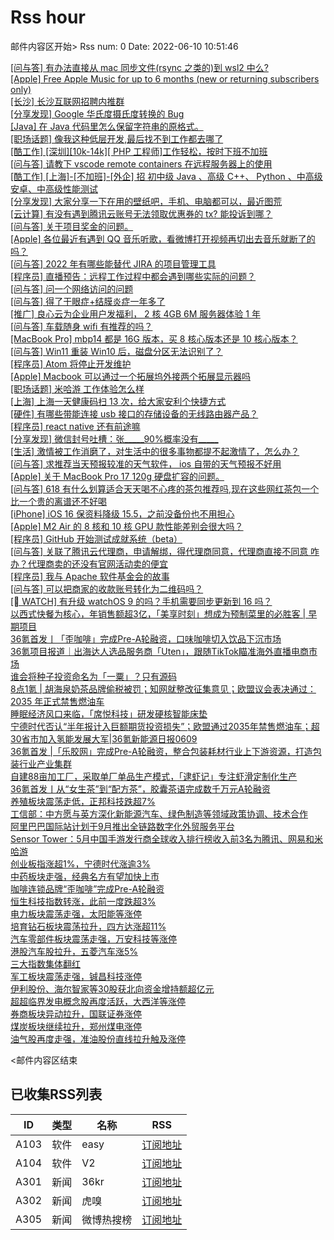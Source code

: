 # Rss hour

邮件内容区开始>
Rss num: 0  Date: 2022-06-10 10:51:46 <br/>

<a href='https://www.v2ex.com/t/858640#reply0'>[问与答] 有办法直接从 mac 同步文件(rsync 之类的)到 wsl2 中么?</a><br/>
<a href='https://www.v2ex.com/t/858638#reply0'>[Apple] Free Apple Music for up to 6 months (new or returning subscribers only)</a><br/>
<a href='https://www.v2ex.com/t/858637#reply0'>[长沙] 长沙互联网招聘内推群</a><br/>
<a href='https://www.v2ex.com/t/858636#reply1'>[分享发现] Google 华氏度摄氏度转换的 Bug</a><br/>
<a href='https://www.v2ex.com/t/858635#reply2'>[Java] 在 Java 代码里怎么保留字符串的原格式。</a><br/>
<a href='https://www.v2ex.com/t/858634#reply2'>[职场话题] 像我这种低层开发,最后找不到工作都去哪了</a><br/>
<a href='https://www.v2ex.com/t/858633#reply0'>[酷工作] [深圳][10k-14k][ PHP 工程师]工作轻松，按时下班不加班</a><br/>
<a href='https://www.v2ex.com/t/858632#reply2'>[问与答] 请教下 vscode remote containers 在远程服务器上的使用</a><br/>
<a href='https://www.v2ex.com/t/858631#reply0'>[酷工作] [上海]-[不加班]-[外企] 招 初中级 Java 、高级 C++、 Python 、中高级安卓、中高级性能测试</a><br/>
<a href='https://www.v2ex.com/t/858630#reply0'>[分享发现] 大家分享一下在用的壁纸吧，手机、电脑都可以，最近图荒</a><br/>
<a href='https://www.v2ex.com/t/858628#reply3'>[云计算] 有没有遇到腾讯云账号无法领取优惠券的 tx? 能投诉到哪？</a><br/>
<a href='https://www.v2ex.com/t/858626#reply3'>[问与答] 关于项目奖金的问题。</a><br/>
<a href='https://www.v2ex.com/t/858625#reply0'>[Apple] 各位最近有遇到 QQ 音乐听歌，看微博打开视频再切出去音乐就断了的吗？</a><br/>
<a href='https://www.v2ex.com/t/858624#reply1'>[问与答] 2022 年有哪些能替代 JIRA 的项目管理工具</a><br/>
<a href='https://www.v2ex.com/t/858623#reply0'>[程序员] 直播预告：远程工作过程中都会遇到哪些实际的问题？</a><br/>
<a href='https://www.v2ex.com/t/858622#reply1'>[问与答] 问一个网络访问的问题</a><br/>
<a href='https://www.v2ex.com/t/858621#reply8'>[问与答] 得了干眼症+结膜炎症一年多了</a><br/>
<a href='https://www.v2ex.com/t/858620#reply1'>[推广] 良心云为企业用户发福利， 2 核 4GB 6M 服务器体验 1 年</a><br/>
<a href='https://www.v2ex.com/t/858617#reply7'>[问与答] 车载随身 wifi 有推荐的吗？</a><br/>
<a href='https://www.v2ex.com/t/858616#reply8'>[MacBook Pro] mbp14 都是 16G 版本，买 8 核心版本还是 10 核心版本？</a><br/>
<a href='https://www.v2ex.com/t/858614#reply2'>[问与答] Win11 重装 Win10 后，磁盘分区无法识别了？</a><br/>
<a href='https://www.v2ex.com/t/858612#reply0'>[程序员] Atom 将停止开发维护</a><br/>
<a href='https://www.v2ex.com/t/858611#reply4'>[Apple] Macbook 可以通过一个拓展坞外接两个拓展显示器吗</a><br/>
<a href='https://www.v2ex.com/t/858610#reply11'>[职场话题] 米哈游 工作体验怎么样</a><br/>
<a href='https://www.v2ex.com/t/858609#reply11'>[上海] 上海一天健康码扫 13 次，给大家安利个快捷方式</a><br/>
<a href='https://www.v2ex.com/t/858607#reply1'>[硬件] 有哪些带能连接 usb 接口的存储设备的无线路由器产品？</a><br/>
<a href='https://www.v2ex.com/t/858605#reply10'>[程序员] react native 还有前途嘛</a><br/>
<a href='https://www.v2ex.com/t/858604#reply33'>[分享发现] 微信封号吐槽：张_____90%概率没有_____</a><br/>
<a href='https://www.v2ex.com/t/858602#reply18'>[生活] 激情被工作消磨了，对生活中的很多事物都提不起激情了，怎么办？</a><br/>
<a href='https://www.v2ex.com/t/858601#reply17'>[问与答] 求推荐当天预报较准的天气软件， ios 自带的天气预报不好用</a><br/>
<a href='https://www.v2ex.com/t/858599#reply8'>[Apple] 关于 MacBook Pro 17 120g 硬盘扩容的问题。</a><br/>
<a href='https://www.v2ex.com/t/858598#reply26'>[问与答] 618 有什么划算适合天天喝不心疼的茶包推荐吗,现在这些网红茶包一个比一个贵的离谱还不好喝</a><br/>
<a href='https://www.v2ex.com/t/858597#reply2'>[iPhone] iOS 16 保资料降级 15.5，之前没备份也不用担心</a><br/>
<a href='https://www.v2ex.com/t/858596#reply10'>[Apple] M2 Air 的 8 核和 10 核 GPU 款性能差别会很大吗？</a><br/>
<a href='https://www.v2ex.com/t/858595#reply15'>[程序员] GitHub 开始测试成就系统（beta）</a><br/>
<a href='https://www.v2ex.com/t/858594#reply5'>[问与答] 关联了腾讯云代理商，申请解绑，得代理商同意，代理商直接不同意 咋办？代理商卖的还没有官网活动卖的便宜</a><br/>
<a href='https://www.v2ex.com/t/858593#reply21'>[程序员] 我与 Apache 软件基金会的故事</a><br/>
<a href='https://www.v2ex.com/t/858592#reply0'>[问与答] 可以把商家的收款账号转化为二维码吗？</a><br/>
<a href='https://www.v2ex.com/t/858591#reply6'>[ WATCH] 有升级 watchOS 9 的吗？手机需要同步更新到 16 吗？</a><br/>
<a href='https://36kr.com/p/1766185158392071'>以西式快餐为核心，年销售额超3亿，「美享时刻」想成为预制菜里的必胜客 | 早期项目</a><br/>
<a href='https://36kr.com/p/1774416958716420'>36氪首发丨「歪咖啡」完成Pre-A轮融资，口味咖啡切入饮品下沉市场</a><br/>
<a href='https://36kr.com/p/1776855522561159'>36氪项目报道｜出海达人选品服务商「Uten」，跟随TikTok瞄准海外直播电商市场</a><br/>
<a href='https://36kr.com/p/1778456789289860'>谁会将种子投资命名为「一粟」？只有源码</a><br/>
<a href='https://36kr.com/p/1778454578989955'>8点1氪 | 胡海泉奶茶品牌偷税被罚；知网就整改征集意见；欧盟议会表决通过：2035 年正式禁售燃油车</a><br/>
<a href='https://36kr.com/p/1777422433618821'>睡眠经济风口来临，「席悦科技」研发硬核智能床垫</a><br/>
<a href='https://36kr.com/p/1777507487419520'>宁德时代否认“半年报计入巨额期货投资损失”；欧盟通过2035年禁售燃油车；超30省市加入氢能发展大军|36氪新能源日报0609</a><br/>
<a href='https://36kr.com/p/1777472256445568'>36氪首发 |「乐胶网」完成Pre-A轮融资，整合包装耗材行业上下游资源，打造包装行业产业集群</a><br/>
<a href='https://36kr.com/p/1775272704625281'>自建88亩加工厂，采取单厂单品生产模式，「逮虾记」专注虾滑定制化生产</a><br/>
<a href='https://36kr.com/p/1744956901568132'>36氪首发丨从“女生茶”到“配方茶”，胶囊茶语完成数千万元A轮融资</a><br/>
<a href='https://36kr.com/newsflashes/1778603686153094'>养殖板块震荡走低，正邦科技跌超7%</a><br/>
<a href='https://36kr.com/newsflashes/1778601623063427'>工信部：中方愿与英方深化新能源汽车、绿色制造等领域政策协调、技术合作</a><br/>
<a href='https://36kr.com/newsflashes/1778598934645891'>阿里巴巴国际站计划于9月推出全链路数字化外贸服务平台</a><br/>
<a href='https://36kr.com/newsflashes/1778593528827015'>Sensor Tower：5月中国手游发行商全球收入排行榜收入前3名为腾讯、网易和米哈游</a><br/>
<a href='https://36kr.com/newsflashes/1778589679717505'>创业板指涨超1%，宁德时代涨逾3%</a><br/>
<a href='https://36kr.com/newsflashes/1778587759053699'>中药板块走强，经典名方有望加快上市</a><br/>
<a href='https://36kr.com/newsflashes/1778585390730368'>咖啡连锁品牌“歪咖啡”完成Pre-A轮融资</a><br/>
<a href='https://36kr.com/newsflashes/1778582922038152'>恒生科技指数转涨，此前一度跌超3%</a><br/>
<a href='https://36kr.com/newsflashes/1778581884242823'>电力板块震荡走强，太阳能等涨停</a><br/>
<a href='https://36kr.com/newsflashes/1778575233240197'>培育钻石板块震荡拉升，四方达涨超11%</a><br/>
<a href='https://36kr.com/newsflashes/1778572873927557'>汽车零部件板块震荡走强，万安科技等涨停</a><br/>
<a href='https://36kr.com/newsflashes/1778565192469636'>港股汽车股拉升，五菱汽车涨5%</a><br/>
<a href='https://36kr.com/newsflashes/1778560102583170'>三大指数集体翻红</a><br/>
<a href='https://36kr.com/newsflashes/1778557249670016'>军工板块震荡走强，铖昌科技涨停</a><br/>
<a href='https://36kr.com/newsflashes/1778550505000065'>伊利股份、海尔智家等30股获北向资金增持额超亿元</a><br/>
<a href='https://36kr.com/newsflashes/1778548798704519'>超超临界发电概念股再度活跃，大西洋等涨停</a><br/>
<a href='https://36kr.com/newsflashes/1778546975313030'>券商板块异动拉升，国联证券涨停</a><br/>
<a href='https://36kr.com/newsflashes/1778544193784704'>煤炭板块继续拉升，郑州煤电涨停</a><br/>
<a href='https://36kr.com/newsflashes/1778539527408777'>油气股再度走强，准油股份直线拉升触及涨停</a><br/>


<邮件内容区结束

## 已收集RSS列表

| ID | 类型 | 名称  | RSS  |
| -- | -- | -- | -- | 
| A103  | 软件 | easy | [订阅地址](http://rsshub.v2fy.com:1200/weibo/user/1088413295) |
| A104  | 软件 | V2  | [订阅地址](http://www.v2ex.com/index.xml) |
| A301  | 新闻 | 36kr | [订阅地址](https://www.36kr.com/feed) |
| A302  | 新闻 | 虎嗅 | [订阅地址](https://www.huxiu.com/rss/0.xml) |
| A305  | 新闻 | 微博热搜榜 | [订阅地址](https://rsshub.app/weibo/search/hot) |
